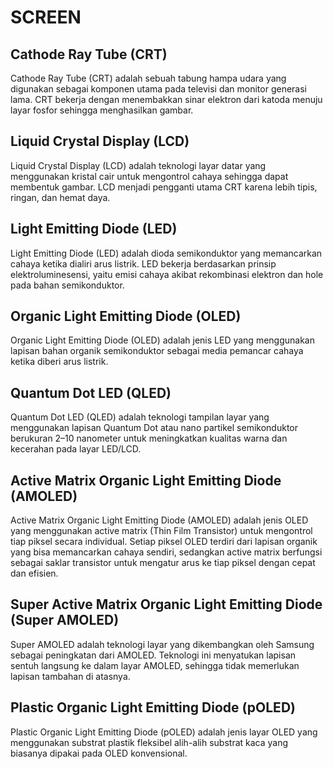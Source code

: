 # SCREEN

## Cathode Ray Tube (CRT)

Cathode Ray Tube (CRT) adalah sebuah tabung hampa udara yang digunakan sebagai komponen utama pada televisi dan monitor generasi lama. CRT bekerja dengan menembakkan sinar elektron dari katoda menuju layar fosfor sehingga menghasilkan gambar.

## Liquid Crystal Display (LCD)

Liquid Crystal Display (LCD) adalah teknologi layar datar yang menggunakan kristal cair untuk mengontrol cahaya sehingga dapat membentuk gambar. LCD menjadi pengganti utama CRT karena lebih tipis, ringan, dan hemat daya.

## Light Emitting Diode (LED)

Light Emitting Diode (LED) adalah dioda semikonduktor yang memancarkan cahaya ketika dialiri arus listrik. LED bekerja berdasarkan prinsip elektroluminesensi, yaitu emisi cahaya akibat rekombinasi elektron dan hole pada bahan semikonduktor.

## Organic Light Emitting Diode (OLED)

Organic Light Emitting Diode (OLED) adalah jenis LED yang menggunakan lapisan bahan organik semikonduktor sebagai media pemancar cahaya ketika diberi arus listrik.

## Quantum Dot LED (QLED)

Quantum Dot LED (QLED) adalah teknologi tampilan layar yang menggunakan lapisan Quantum Dot atau nano partikel semikonduktor berukuran 2–10 nanometer untuk meningkatkan kualitas warna dan kecerahan pada layar LED/LCD.

## Active Matrix Organic Light Emitting Diode (AMOLED)

Active Matrix Organic Light Emitting Diode (AMOLED) adalah jenis OLED yang menggunakan active matrix (Thin Film Transistor) untuk mengontrol tiap piksel secara individual. Setiap piksel OLED terdiri dari lapisan organik yang bisa memancarkan cahaya sendiri, sedangkan active matrix berfungsi sebagai saklar transistor untuk mengatur arus ke tiap piksel dengan cepat dan efisien.

## Super Active Matrix Organic Light Emitting Diode (Super AMOLED)

Super AMOLED adalah teknologi layar yang dikembangkan oleh Samsung sebagai peningkatan dari AMOLED. Teknologi ini menyatukan lapisan sentuh langsung ke dalam layar AMOLED, sehingga tidak memerlukan lapisan tambahan di atasnya.

## Plastic Organic Light Emitting Diode (pOLED)

Plastic Organic Light Emitting Diode (pOLED) adalah jenis layar OLED yang menggunakan substrat plastik fleksibel alih-alih substrat kaca yang biasanya dipakai pada OLED konvensional.